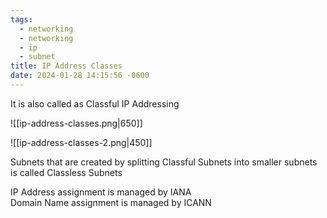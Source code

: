 ```yaml
---
tags:
  - networking
  - networking
  - ip
  - subnet
title: IP Address Classes
date: 2024-01-28 14:15:56 -0600
---
```


It is also called as Classful IP Addressing

![[ip-address-classes.png|650]]

![[ip-address-classes-2.png|450]]

Subnets that are created by splitting Classful Subnets into smaller subnets is called Classless Subnets

IP Address assignment is managed by IANA  
Domain Name assignment is managed by ICANN
